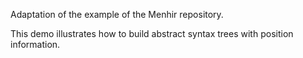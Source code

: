 Adaptation of the example of the Menhir repository.

This demo illustrates how to build abstract syntax trees with position information.

